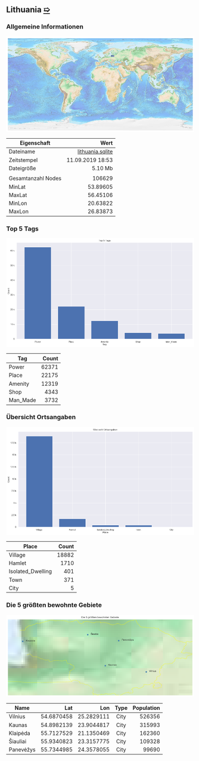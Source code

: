 ## Lithuania [&#10159;](lithuania.sqlite)

### Allgemeine Informationen

![Overview](./Images/lithuania_overview.png)

|Eigenschaft|Wert|
|-|-:|
Dateiname|[lithuania.sqlite](lithuania.sqlite)|
Zeitstempel|11.09.2019 18:53|
Dateigr&ouml;&szlig;e|5.10 Mb|
|||
Gesamtanzahl Nodes|106629|
|MinLat|53.89605|
|MaxLat|56.45106|
|MinLon|20.63822|
|MaxLon|26.83873|

### Top 5 Tags

![Tags](./Images/lithuania_tags.png)

|Tag|Count|
|-|-:|
|Power|62371|
|Place|22175|
|Amenity|12319|
|Shop|4343|
|Man_Made|3732|

### &Uuml;bersicht Ortsangaben

![Places](./Images/lithuania_places.png)

|Place|Count|
|-|-:|
|Village|18882|
|Hamlet|1710|
|Isolated_Dwelling|401|
|Town|371|
|City|5|

### Die 5 gr&ouml;&szlig;ten bewohnte Gebiete

![Places](./Images/lithuania_topplaces.png)

|Name|Lat|Lon|Type|Population|
|----|--:|--:|:--:|---------:|
|Vilnius|54.6870458|25.2829111|City|526356|
|Kaunas|54.8982139|23.9044817|City|315993|
|Klaipėda|55.7127529|21.1350469|City|162360|
|Šiauliai|55.9340823|23.3157775|City|109328|
|Panevėžys|55.7344985|24.3578055|City|99690|
